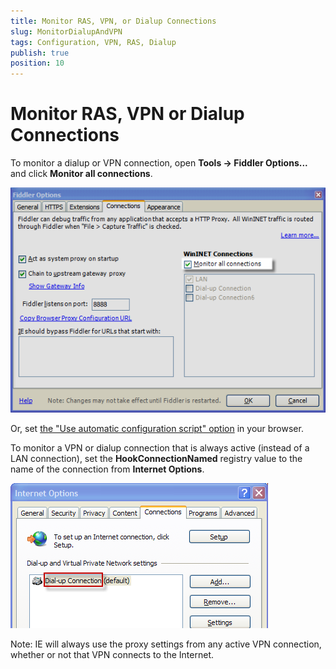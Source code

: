 ```yaml
---
title: Monitor RAS, VPN, or Dialup Connections
slug: MonitorDialupAndVPN
tags: Configuration, VPN, RAS, Dialup
publish: true
position: 10
---
```


Monitor RAS, VPN or Dialup Connections
======================================

To monitor a dialup or VPN connection, open **Tools -> Fiddler Options...** and click **Monitor all connections**.

![Monitor all connections][1]

Or, set [the "Use automatic configuration script" option][2] in your browser.

To monitor a VPN or dialup connection that is always active (instead of a LAN connection), set the **HookConnectionNamed** registry value to the name of the connection from **Internet Options**. 

![Connection Name][3]

Note: IE will always use the proxy settings from any active VPN connection, whether or not that VPN connects to the Internet.

[1]: ../../images/MonitorDialupAndVPN/MonitorAllConnections.png
[2]: ./ConfigureBrowsers
[3]: ../../images/MonitorDialupAndVPN/ConnectionName.png
